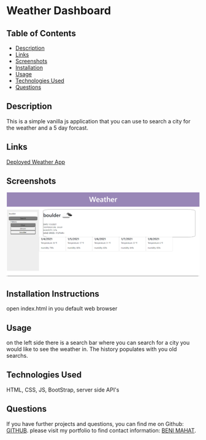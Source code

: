 # Weather Dashboard



## Table of Contents

* [Description](#description)
* [Links](#links)
* [Screenshots](#screenshots)
* [Installation](#installation)
* [Usage](#usage)
* [Technologies Used](#technologies)
* [Questions](#questions)

## Description

This is a simple vanilla js application that you can use to search a city for the weather and a 5 day forcast. 


## Links

[Deployed Weather App](https://benimahat1291.github.io/weatherApp/)


## Screenshots

![ Search:](images/sc1.png)

## Installation Instructions
open index.html in you default web browser

## Usage

on the left side there is a search bar where you can search for a city you would like to see the weather in. The history populates with you old searchs. 
 

## Technologies Used

HTML, CSS, JS, BootStrap, server side API's

## Questions

If you have further projects and questions, you can find me on Github: [GITHUB](https://github.com/benimahat1291). 
please visit my portfolio to find contact information: [BENI MAHAT](https://benimahat1291.github.io/Portfolio_v2/#/). 



